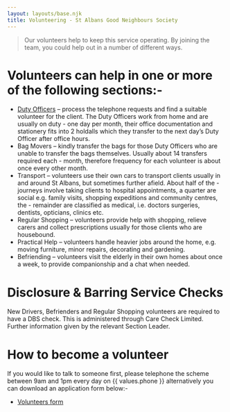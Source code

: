 ```yaml
---
layout: layouts/base.njk
title: Volunteering - St Albans Good Neighbours Society
---
```

> Our volunteers help to keep this service operating. By joining the team, you could help out in a number of different ways.

# Volunteers can help in one or more of the following sections:-

* [Duty Officers](/a-duty-officers-day) – process the telephone requests and find a suitable volunteer for the client.  The Duty Officers work from home and are usually on duty - one day per month, their office documentation and stationery fits into 2 holdalls which they transfer to the next day’s Duty Officer after office hours.
* Bag Movers – kindly transfer the bags for those Duty Officers who are unable to transfer the bags themselves.  Usually about 14 transfers required each - month, therefore frequency for each volunteer is about once every other month.
* Transport – volunteers use their own cars to transport clients usually in and around St Albans, but sometimes further afield.  About half of the - journeys involve taking clients to hospital appointments, a quarter are social e.g. family visits, shopping expeditions and community centres, the - remainder are classified as medical, i.e. doctors surgeries, dentists, opticians, clinics etc.
* Regular Shopping – volunteers provide help with shopping, relieve carers and collect prescriptions usually for those clients who are housebound.
* Practical Help – volunteers handle heavier jobs around the home, e.g. moving furniture, minor repairs, decorating and gardening.
* Befriending – volunteers visit the elderly in their own homes about once a week, to provide companionship and a chat when needed.

# Disclosure & Barring Service Checks

New Drivers, Befrienders and Regular Shopping volunteers are required to have a DBS check. This is administered through Care Check Limited.  Further information given by the relevant Section Leader.

# How to become a volunteer

If you would like to talk to someone first, please telephone the scheme between 9am and 1pm every day on
{{ values.phone }} alternatively you can download an application form below:-

- [Volunteers form](/assets/app1601.doc)
